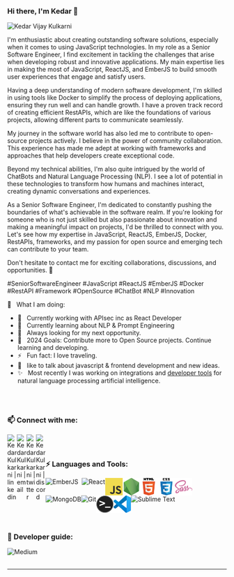 ### Hi there, I'm Kedar 👋

<p align="left"> <img src="https://komarev.com/ghpvc/?username=kedarvijaykulkarni" alt="Kedar Vijay Kulkarni" /> </p>

I'm enthusiastic about creating outstanding software solutions, especially when it comes to using JavaScript technologies. In my role as a Senior Software Engineer, I find excitement in tackling the challenges that arise when developing robust and innovative applications. My main expertise lies in making the most of JavaScript, ReactJS, and EmberJS to build smooth user experiences that engage and satisfy users.

Having a deep understanding of modern software development, I'm skilled in using tools like Docker to simplify the process of deploying applications, ensuring they run well and can handle growth. I have a proven track record of creating efficient RestAPIs, which are like the foundations of various projects, allowing different parts to communicate seamlessly.

My journey in the software world has also led me to contribute to open-source projects actively. I believe in the power of community collaboration. This experience has made me adept at working with frameworks and approaches that help developers create exceptional code.

Beyond my technical abilities, I'm also quite intrigued by the world of ChatBots and Natural Language Processing (NLP). I see a lot of potential in these technologies to transform how humans and machines interact, creating dynamic conversations and experiences.

As a Senior Software Engineer, I'm dedicated to constantly pushing the boundaries of what's achievable in the software realm. If you're looking for someone who is not just skilled but also passionate about innovation and making a meaningful impact on projects, I'd be thrilled to connect with you. Let's see how my expertise in JavaScript, ReactJS, EmberJS, Docker, RestAPIs, frameworks, and my passion for open source and emerging tech can contribute to your team.

Don't hesitate to contact me for exciting collaborations, discussions, and opportunities. 🚀

#SeniorSoftwareEngineer #JavaScript #ReactJS #EmberJS #Docker #RestAPI #Framework #OpenSource #ChatBot #NLP #Innovation

🔭 &nbsp; What I am doing:
- 👯 &nbsp; Currently working with APIsec inc as React Developer
- 🌱 &nbsp; Currently learning about NLP & Prompt Engineering
- 🚀 &nbsp; Always looking for my next opportunity.
- 🥅 &nbsp; 2024 Goals: Contribute more to Open Source projects. Continue learning and developing.
- ⚡️ &nbsp; Fun fact: I love traveling.
- 💬 &nbsp; like to talk about javascript & frontend development and new ideas.
- ✨ &nbsp; Most recently I was working on integrations and [developer tools][mantiumapi] for natural language processing artificial intelligence.

<br />
<br />

### 📫 Connect with me:

[<img align="left" alt="Kedar Kulkarni | linkedin" margin="8px" width="22px" src="https://cdn.iconscout.com/icon/free/png-512/linkedin-160-461814.png" />][linkedin]

[<img align="left" alt="Kedar Kulkarni | email" width="22px" src="https://cdn.iconscout.com/icon/free/png-512/gmail-30-722694.png" />][email]

[<img align="left" alt="Kedar Kulkarni | twitter" width="22px" src="https://cdn.iconscout.com/icon/free/png-256/twitter-241-721979.png" />][twitter]

[<img align="left" alt="Kedar Kulkarni | discord" width="22px" src="https://cdn.iconscout.com/icon/free/png-256/discord-4054115-3353190.png" />][discord]

<br />
<br />

### ⚡ Languages and Tools:

[<img align="left" title="EmberJS" alt="EmberJS" src="https://emberjs.com/images/ember-logo.svg" alt="home" width="83" height="40" />][emberjs]

[<img align="left" title="React" alt="React" height="40" src="https://cdn.iconscout.com/icon/free/png-512/react-3-1175109.png" />][webdevplaylist]

[<img align="left" title="JavaScript" alt="JavaScript" height="40" src="https://raw.githubusercontent.com/github/explore/80688e429a7d4ef2fca1e82350fe8e3517d3494d/topics/javascript/javascript.png" />][webdevplaylist]

[<img align="left" title="Node.js" alt="Node.js" height="40" src="https://raw.githubusercontent.com/github/explore/80688e429a7d4ef2fca1e82350fe8e3517d3494d/topics/nodejs/nodejs.png" />][webdevplaylist]

[<img align="left" title="HTML5" alt="HTML5" height="40" src="https://raw.githubusercontent.com/github/explore/80688e429a7d4ef2fca1e82350fe8e3517d3494d/topics/html/html.png" />][webdevplaylist]

[<img align="left" title="CSS3" alt="CSS3" height="40" src="https://raw.githubusercontent.com/github/explore/80688e429a7d4ef2fca1e82350fe8e3517d3494d/topics/css/css.png" />][webdevplaylist]

[<img align="left" title="Sass" alt="Sass" height="40" src="https://raw.githubusercontent.com/github/explore/80688e429a7d4ef2fca1e82350fe8e3517d3494d/topics/sass/sass.png" />][webdevplaylist]

[<img align="left" title="MongoDB" alt="MongoDB" height="40" src="https://cdn.iconscout.com/icon/free/png-256/mongodb-3-1175138.png" />][mongodb]

[<img align="left" title="Git" alt="Git" height="40" src="https://cdn.iconscout.com/icon/free/png-512/git-16-1175195.png" />][github]

[<img align="left" title="Terminal" alt="Terminal" height="40" src="https://raw.githubusercontent.com/github/explore/80688e429a7d4ef2fca1e82350fe8e3517d3494d/topics/terminal/terminal.png" />][webdevplaylist]

[<img align="left" title="Visual Studio Code" alt="Visual Studio Code" height="40" src="https://raw.githubusercontent.com/github/explore/80688e429a7d4ef2fca1e82350fe8e3517d3494d/topics/visual-studio-code/visual-studio-code.png" />][webdevplaylist]

[<img align="left" title="Sublime text" alt="Sublime Text" height="40" src="https://cdn.iconscout.com/icon/free/png-256/sublime-text-3521747-2945191.png" />][webdevplaylist]

<br />
<br />  
<br />
<br />
<br />
<br />

### 🌱 Developer guide:  
[<img align="left" title="Medium" alt="Medium" height="40" src="https://cdn.iconscout.com/icon/free/png-256/medium-logo-3610097-3014862.png" />][medium]

<br />
<br />

---
[twitter]: https://twitter.com/kedman1234
[discord]: https://discordapp.com/users/519099016408203304
[github]: https://github.com/kedarvijaykulkarni/
[linkedin]: https://www.linkedin.com/in/kedarvijaykulkarni/
[email]: mailto:kedarvijaykulkarni@gmail.com?Subject=Hear%20from%20you%20on%20github
[medium]: https://medium.com/@kedman1234/
[mongodb]: https://university.mongodb.com/course_completion/a1585c53-9ef6-4bd8-b8f6-da393b76
[emberjs]: https://emberjs.com/
[webdevplaylist]: https://www.linkedin.com/in/kedarvijaykulkarni/
[mantiumapi]: https://www.npmjs.com/package/@mantium/mantiumapi

